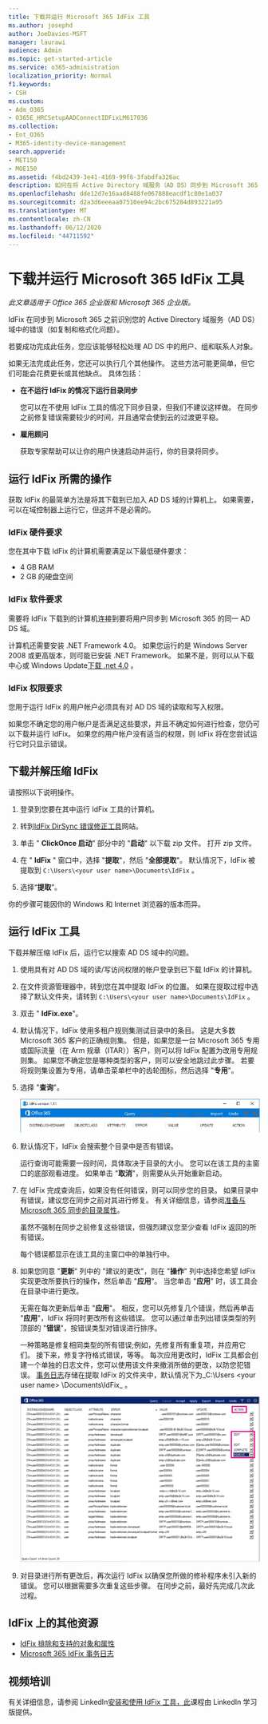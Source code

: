 ```yaml
---
title: 下载并运行 Microsoft 365 IdFix 工具
ms.author: josephd
author: JoeDavies-MSFT
manager: laurawi
audience: Admin
ms.topic: get-started-article
ms.service: o365-administration
localization_priority: Normal
f1.keywords:
- CSH
ms.custom:
- Adm_O365
- O365E_HRCSetupAADConnectIDFixLM617036
ms.collection:
- Ent_O365
- M365-identity-device-management
search.appverid:
- MET150
- MOE150
ms.assetid: f4bd2439-3e41-4169-99f6-3fabdfa326ac
description: 如何在将 Active Directory 域服务（AD DS）同步到 Microsoft 365 之前，下载并运行 Microsoft 365 IdFix 工具以帮助清理 Active Directory 域服务（AD DS）。
ms.openlocfilehash: dde12d7e16aad8488fe067888eacdf1c80e1a037
ms.sourcegitcommit: d2a3d6eeeaa07510ee94c2bc675284d893221a95
ms.translationtype: MT
ms.contentlocale: zh-CN
ms.lasthandoff: 06/12/2020
ms.locfileid: "44711592"
---
```

# <a name="download-and-run-the-microsoft-365-idfix-tool"></a>下载并运行 Microsoft 365 IdFix 工具

*此文章适用于 Office 365 企业版和 Microsoft 365 企业版。*

IdFix 在同步到 Microsoft 365 之前识别您的 Active Directory 域服务（AD DS）域中的错误（如复制和格式化问题）。 
  
若要成功完成此任务，您应该能够轻松处理 AD DS 中的用户、组和联系人对象。
  
如果无法完成此任务，您还可以执行几个其他操作。 这些方法可能更简单，但它们可能会花费更长或其他缺点。 具体包括：
  
- **在不运行 IdFix 的情况下运行目录同步** 

  您可以在不使用 IdFix 工具的情况下同步目录，但我们不建议这样做。 在同步之前修复错误需要较少的时间，并且通常会使到云的过渡更平稳。 

- **雇用顾问** 

  获取专家帮助可以让你的用户快速启动并运行，你的目录将同步。 
    
## <a name="what-you-need-to-run-idfix"></a>运行 IdFix 所需的操作

获取 IdFix 的最简单方法是将其下载到已加入 AD DS 域的计算机上。 如果需要，可以在域控制器上运行它，但这并不是必需的。
  
### <a name="idfix-hardware-requirements"></a>IdFix 硬件要求

您在其中下载 IdFix 的计算机需要满足以下最低硬件要求：
  
- 4 GB RAM
- 2 GB 的硬盘空间
   
### <a name="idfix-software-requirements"></a>IdFix 软件要求

需要将 IdFix 下载到的计算机连接到要将用户同步到 Microsoft 365 的同一 AD DS 域。 

计算机还需要安装 .NET Framework 4.0。 如果您运行的是 Windows Server 2008 或更高版本，则可能已安装 .NET Framework。 如果不是，则可以从下载中心或 Windows Update[下载 .net 4.0](https://go.microsoft.com/fwlink/p/?LinkId=400475) 。 
  
### <a name="idfix-permissions-requirements"></a>IdFix 权限要求

您用于运行 IdFix 的用户帐户必须具有对 AD DS 域的读取和写入权限。
  
如果您不确定您的用户帐户是否满足这些要求，并且不确定如何进行检查，您仍可以下载并运行 IdFix。 如果您的用户帐户没有适当的权限，则 IdFix 将在您尝试运行它时只显示错误。
  
## <a name="download-and-extract-idfix"></a>下载并解压缩 IdFix

请按照以下说明操作。 
  
1. 登录到您要在其中运行 IdFix 工具的计算机。
    
2. 转到[IdFix DirSync 错误修正工具](https://github.com/microsoft/idfix)网站。
    
3. 单击 " **ClickOnce 启动**" 部分中的 "**启动**" 以下载 zip 文件。 打开 zip 文件。
    
4. 在 " **IdFix** " 窗口中，选择 "**提取**"，然后 "**全部提取**"。 默认情况下，IdFix 被提取到 `C:\Users\<your user name>\Documents\IdFix` 。 
    
5. 选择“**提取**”。

你的步骤可能因你的 Windows 和 Internet 浏览器的版本而异。
    
## <a name="run-the-idfix-tool"></a>运行 IdFix 工具

下载并解压缩 IdFix 后，运行它以搜索 AD DS 域中的问题。
  
1. 使用具有对 AD DS 域的读/写访问权限的帐户登录到已下载 IdFix 的计算机。
    
2. 在文件资源管理器中，转到您在其中提取 IdFix 的位置。 如果在提取过程中选择了默认文件夹，请转到 `C:\Users\<your user name>\Documents\IdFix` 。 
    
3. 双击 " **IdFix.exe**"。 
  
4. 默认情况下，IdFix 使用多租户规则集测试目录中的条目。 这是大多数 Microsoft 365 客户的正确规则集。 但是，如果您是一台 Microsoft 365 专用或国际流量（在 Arm 规章（ITAR））客户，则可以将 IdFix 配置为改用专用规则集。 如果您不确定您是哪种类型的客户，则可以安全地跳过此步骤。 若要将规则集设置为专用，请单击菜单栏中的齿轮图标，然后选择 "**专用**"。
    
5. 选择 "**查询**"。
    
    ![在 IdFix 中选择 "查询"。](media/a07a7aa7-d0ac-4817-8757-946019813a57.JPG)
  
6. 默认情况下，IdFix 会搜索整个目录中是否有错误。
    
    运行查询可能需要一段时间，具体取决于目录的大小。 您可以在该工具的主窗口的底部观看进度。 如果单击 "**取消**"，则需要从头开始重新启动。
  
7. 在 IdFix 完成查询后，如果没有任何错误，则可以同步您的目录。 如果目录中有错误，建议您在同步之前对其进行修复。 有关详细信息，请参阅[准备与 Microsoft 365 同步的目录属性](prepare-directory-attributes-for-synch-with-idfix.md)。
    
    虽然不强制在同步之前修复这些错误，但强烈建议您至少查看 IdFix 返回的所有错误。
    
    每个错误都显示在该工具的主窗口中的单独行中。 
    
8. 如果您同意 "**更新**" 列中的 "建议的更改"，则在 "**操作**" 列中选择您希望 IdFix 实现更改所要执行的操作，然后单击 "**应用**"。 当您单击 "**应用**" 时，该工具会在目录中进行更改。
    
    无需在每次更新后单击 "**应用**"。 相反，您可以先修复几个错误，然后再单击 "**应用**"，IdFix 将同时更改所有这些错误。 您可以通过单击列出错误类型的列顶部的 "**错误**"，按错误类型对错误进行排序。 
    
    一种策略是修复相同类型的所有错误;例如，先修复所有重复项，并应用它们。 接下来，修复字符格式错误，等等。 每次应用更改时，IdFix 工具都会创建一个单独的日志文件，您可以使用该文件来撤消所做的更改，以防您犯错误。 [事务日志](idfix-transaction-log.md)存储在提取 IdFix 的文件夹中，默认情况下为_C:\Users \<your user name> \Documents\IdFix_ 。 
    
    ![修正 IdFix 中的错误。](media/5f051070-652c-4be7-98bf-312295e32371.png)
  
9. 对目录进行所有更改后，再次运行 IdFix 以确保您所做的修补程序未引入新的错误。 您可以根据需要多次重复这些步骤。 在同步之前，最好先完成几次此过程。
    
## <a name="additional-resources-on-idfix"></a>IdFix 上的其他资源 

- [IdFix 排除和支持的对象和属性](idfix-excluded-and-supported-objects-and-attributes.md)  
- [Microsoft 365 IdFix 事务日志](idfix-transaction-log.md)
    
## <a name="video-training"></a>视频培训

有关详细信息，请参阅 LinkedIn[安装和使用 IdFix 工具，此](https://support.office.com/article/install-and-use-the-idfix-tool-4d81d73c-f172-4fd5-8542-f601c0c96aa9?ui=en-US&rs=en-US&ad=US)课程由 LinkedIn 学习版提供。
  

